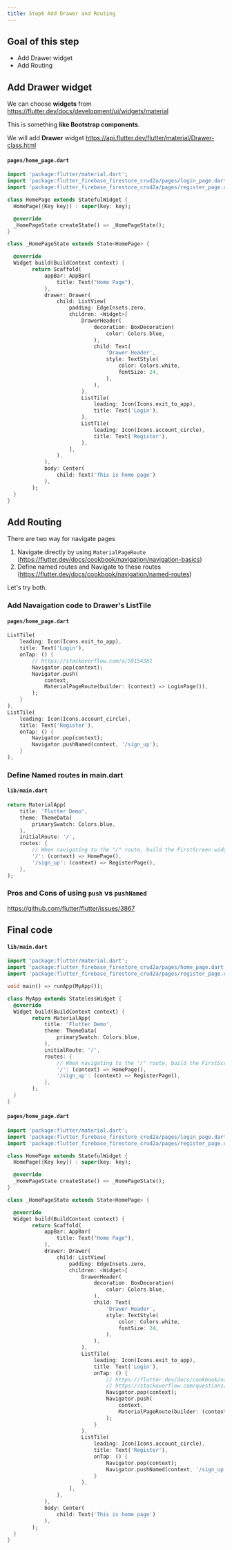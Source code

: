 ```yaml
---
title: Step6 Add Drawer and Routing
---
```


## Goal of this step
- Add Drawer widget
- Add Routing

## Add Drawer widget
We can choose **widgets** from
https://flutter.dev/docs/development/ui/widgets/material

This is something **like Bootstrap components**.

We will add **Drawer** widget
https://api.flutter.dev/flutter/material/Drawer-class.html


#### `pages/home_page.dart`
```dart
import 'package:flutter/material.dart';
import 'package:flutter_firebase_firestore_crud2a/pages/login_page.dart';
import 'package:flutter_firebase_firestore_crud2a/pages/register_page.dart';

class HomePage extends StatefulWidget {
  HomePage({Key key}) : super(key: key);

  @override
  _HomePageState createState() => _HomePageState();
}

class _HomePageState extends State<HomePage> {

  @override
  Widget build(BuildContext context) {
		return Scaffold(
			appBar: AppBar(
				title: Text("Home Page"),
			),
			drawer: Drawer(
				child: ListView(
					padding: EdgeInsets.zero,
					children: <Widget>[
						DrawerHeader(
							decoration: BoxDecoration(
								color: Colors.blue,
							),
							child: Text(
								'Drawer Header',
								style: TextStyle(
									color: Colors.white,
									fontSize: 24,
								),
							),
						),
						ListTile(
							leading: Icon(Icons.exit_to_app),
							title: Text('Login'),
						),
						ListTile(
							leading: Icon(Icons.account_circle),
							title: Text('Register'),
						),
					],
				),
			),
			body: Center(
				child: Text('This is home page')
			),
		);
  }
}
```

## Add Routing
There are two way for navigate pages

1. Navigate directly by using `MaterialPageRoute`
(https://flutter.dev/docs/cookbook/navigation/navigation-basics)
2. Define named routes and Navigate to these routes
(https://flutter.dev/docs/cookbook/navigation/named-routes)

Let's try both.

### Add Navaigation code to Drawer's ListTile

#### `pages/home_page.dart`
```dart {4-12,17-19}
ListTile(
	leading: Icon(Icons.exit_to_app),
	title: Text('Login'),
	onTap: () {
		// https://stackoverflow.com/a/59154381
		Navigator.pop(context);
		Navigator.push(
			context,
			MaterialPageRoute(builder: (context) => LoginPage()),
		);
	}
),
ListTile(
	leading: Icon(Icons.account_circle),
	title: Text('Register'),
	onTap: () {
		Navigator.pop(context);
		Navigator.pushNamed(context, '/sign_up');
	}
),
```

### Define Named routes in main.dart

#### `lib/main.dart`
```dart {6-11}
return MaterialApp(
	title: 'Flutter Demo',
	theme: ThemeData(
		primarySwatch: Colors.blue,
	),
	initialRoute: '/',
	routes: {
		// When navigating to the "/" route, build the FirstScreen widget.
		'/': (context) => HomePage(),
		'/sign_up': (context) => RegisterPage(),
	},
);
```

### Pros and Cons of using `push` vs `pushNamed`
https://github.com/flutter/flutter/issues/3867

## Final code

#### `lib/main.dart`
```dart
import 'package:flutter/material.dart';
import 'package:flutter_firebase_firestore_crud2a/pages/home_page.dart';
import 'package:flutter_firebase_firestore_crud2a/pages/register_page.dart';

void main() => runApp(MyApp());

class MyApp extends StatelessWidget {
  @override
  Widget build(BuildContext context) {
		return MaterialApp(
			title: 'Flutter Demo',
			theme: ThemeData(
				primarySwatch: Colors.blue,
			),
			initialRoute: '/',
			routes: {
				// When navigating to the "/" route, build the FirstScreen widget.
				'/': (context) => HomePage(),
				'/sign_up': (context) => RegisterPage(),
			},
		);
  }
}
```

#### `pages/home_page.dart`
```dart
import 'package:flutter/material.dart';
import 'package:flutter_firebase_firestore_crud2a/pages/login_page.dart';
import 'package:flutter_firebase_firestore_crud2a/pages/register_page.dart';

class HomePage extends StatefulWidget {
  HomePage({Key key}) : super(key: key);

  @override
  _HomePageState createState() => _HomePageState();
}

class _HomePageState extends State<HomePage> {

  @override
  Widget build(BuildContext context) {
		return Scaffold(
			appBar: AppBar(
				title: Text("Home Page"),
			),
			drawer: Drawer(
				child: ListView(
					padding: EdgeInsets.zero,
					children: <Widget>[
						DrawerHeader(
							decoration: BoxDecoration(
								color: Colors.blue,
							),
							child: Text(
								'Drawer Header',
								style: TextStyle(
									color: Colors.white,
									fontSize: 24,
								),
							),
						),
						ListTile(
							leading: Icon(Icons.exit_to_app),
							title: Text('Login'),
							onTap: () {
								// https://flutter.dev/docs/cookbook/navigation/navigation-basics#2-navigate-to-the-second-route-using-navigatorpush
								// https://stackoverflow.com/questions/43807184/how-to-close-scaffolds-drawer-after-an-item-tap
								Navigator.pop(context);
								Navigator.push(
									context,
									MaterialPageRoute(builder: (context) => LoginPage()),
								);
							}
						),
						ListTile(
							leading: Icon(Icons.account_circle),
							title: Text('Register'),
							onTap: () {
								Navigator.pop(context);
								Navigator.pushNamed(context, '/sign_up');
							}
						),
					],
				),
			),
			body: Center(
				child: Text('This is home page')
			),
		);
  }
}
```

